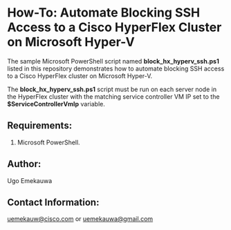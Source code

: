 # How-To: Automate Blocking SSH Access to a Cisco HyperFlex Cluster on Microsoft Hyper-V

The sample Microsoft PowerShell script named **block_hx_hyperv_ssh.ps1** listed in this repository demonstrates how to automate blocking SSH access to a Cisco HyperFlex cluster on Microsoft Hyper-V.

The **block_hx_hyperv_ssh.ps1** script must be run on each server node in the HyperFlex cluster with the matching service controller VM IP set to the **$ServiceControllerVmIp** variable.

## Requirements:
  1. Microsoft PowerShell.

## Author:
Ugo Emekauwa

## Contact Information:
uemekauw@cisco.com or uemekauwa@gmail.com
